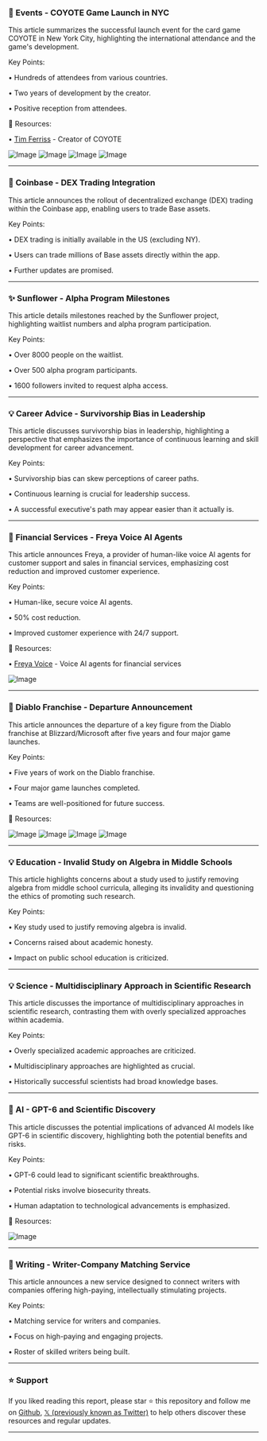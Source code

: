 ### 🎉 Events - COYOTE Game Launch in NYC

This article summarizes the successful launch event for the card game COYOTE in New York City, highlighting the international attendance and the game's development.

Key Points:

• Hundreds of attendees from various countries.


• Two years of development by the creator.


• Positive reception from attendees.



🔗 Resources:

• [Tim Ferriss](https://x.com/tferriss) - Creator of COYOTE


![Image](https://pbs.twimg.com/media/Gx1az86WcAA55QT?format=jpg&name=360x360)
![Image](https://pbs.twimg.com/media/Gx1az9GXcAAQz3H?format=jpg&name=360x360)
![Image](https://pbs.twimg.com/media/Gx1az86W4AAuEtr?format=jpg&name=360x360)
![Image](https://pbs.twimg.com/media/Gx1az8-WYAAiXhK?format=jpg&name=360x360)


---

### 🚀 Coinbase - DEX Trading Integration

This article announces the rollout of decentralized exchange (DEX) trading within the Coinbase app, enabling users to trade Base assets.

Key Points:

• DEX trading is initially available in the US (excluding NY).


• Users can trade millions of Base assets directly within the app.


•  Further updates are promised.



---

### ✨ Sunflower - Alpha Program Milestones

This article details milestones reached by the Sunflower project, highlighting waitlist numbers and alpha program participation.

Key Points:

• Over 8000 people on the waitlist.


• Over 500 alpha program participants.


•  1600 followers invited to request alpha access.



---

### 💡 Career Advice - Survivorship Bias in Leadership

This article discusses survivorship bias in leadership, highlighting a perspective that emphasizes the importance of continuous learning and skill development for career advancement.

Key Points:

•  Survivorship bias can skew perceptions of career paths.


•  Continuous learning is crucial for leadership success.


•  A successful executive's path may appear easier than it actually is.



---

### 🤖 Financial Services - Freya Voice AI Agents

This article announces Freya, a provider of human-like voice AI agents for customer support and sales in financial services, emphasizing cost reduction and improved customer experience.

Key Points:

•  Human-like, secure voice AI agents.


•  50% cost reduction.


•  Improved customer experience with 24/7 support.


🔗 Resources:

• [Freya Voice](https://ycombinator.com/launches/O9R-freya-voice-ai-agents-for-financial-services…) - Voice AI agents for financial services


![Image](https://pbs.twimg.com/amplify_video_thumb/1953911733367844868/img/tosEqPBAXaU9iYUk.jpg)


---

### 🤖  Diablo Franchise -  Departure Announcement

This article announces the departure of a key figure from the Diablo franchise at Blizzard/Microsoft after five years and four major game launches.

Key Points:

• Five years of work on the Diablo franchise.


• Four major game launches completed.


•  Teams are well-positioned for future success.



🔗 Resources:

![Image](https://pbs.twimg.com/media/Gx2UakUawAAEf4W?format=jpg&name=small)
![Image](https://pbs.twimg.com/media/Gx2UakOaMAAlKCB?format=jpg&name=360x360)
![Image](https://pbs.twimg.com/media/Gx2UakIaMAAZW6E?format=jpg&name=360x360)
![Image](https://pbs.twimg.com/media/Gx2UakNaYAAvVrV?format=jpg&name=360x360)


---

### 💡 Education -  Invalid Study on Algebra in Middle Schools

This article highlights concerns about a study used to justify removing algebra from middle school curricula, alleging its invalidity and questioning the ethics of promoting such research.

Key Points:

•  Key study used to justify removing algebra is invalid.


•  Concerns raised about academic honesty.


•  Impact on public school education is criticized.


---

### 💡 Science -  Multidisciplinary Approach in Scientific Research

This article discusses the importance of multidisciplinary approaches in scientific research, contrasting them with overly specialized approaches within academia.

Key Points:

•  Overly specialized academic approaches are criticized.


•  Multidisciplinary approaches are highlighted as crucial.


•  Historically successful scientists had broad knowledge bases.



---

### 🤖 AI -  GPT-6 and Scientific Discovery

This article discusses the potential implications of advanced AI models like GPT-6 in scientific discovery, highlighting both the potential benefits and risks.

Key Points:

•  GPT-6 could lead to significant scientific breakthroughs.


•  Potential risks involve biosecurity threats.


•  Human adaptation to technological advancements is emphasized.


🔗 Resources:

![Image](https://pbs.twimg.com/amplify_video_thumb/1953748676590907392/img/bS9-Ox_FodOhGvvZ.jpg)


---

### 🚀 Writing -  Writer-Company Matching Service

This article announces a new service designed to connect writers with companies offering high-paying, intellectually stimulating projects.

Key Points:

•  Matching service for writers and companies.


•  Focus on high-paying and engaging projects.


•  Roster of skilled writers being built.


---

### ⭐️ Support

If you liked reading this report, please star ⭐️ this repository and follow me on [Github](https://github.com/Drix10), [𝕏 (previously known as Twitter)](https://x.com/DRIX_10_) to help others discover these resources and regular updates.

---